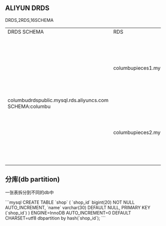 ## ALIYUN DRDS 
DRDS,2RDS,16SCHEMA
<table>
<tr>
<td>DRDS SCHEMA</td>
<td>RDS</td>
<td>RDS SCHEMA</td>
</tr>
<tr>
    <td rowspan="16"> <br/>
        columbudrdspublic.mysql.rds.aliyuncs.com<br/>
        SCHEMA:columbu </td>
    <td rowspan="8">columbupieces1.mysql.rds.aliyuncs.com</td>
    <td>columbu_jmay_0000</td>
</tr>
<tr><td>columbu_jmay_0001</td></tr><tr><td>columbu_jmay_0002</td></tr><tr><td>columbu_jmay_0003</td></tr><tr><td>columbu_jmay_0004</td></tr><tr><td>columbu_jmay_0005</td></tr><tr><td>columbu_jmay_0006</td></tr><tr><td>columbu_jmay_0007</td></tr>
 <tr>
    <td rowspan="8">columbupieces2.mysql.rds.aliyuncs.com</td>
    <td>columbu_jmay_0008</td>
</tr>
<tr><td>columbu_jmay_0009</td></tr><tr><td>columbu_jmay_0010</td></tr><tr><td>columbu_jmay_0011</td></tr><tr><td>columbu_jmay_0012</td></tr><tr><td>columbu_jmay_0013</td></tr><tr><td>columbu_jmay_0014</td></tr><tr><td>columbu_jmay_0015</td></tr>
</table>

## 分库(db partition)
<p>一张表拆分到不同的db中</p>
```mysql
CREATE TABLE `shop` (
  `shop_id` bigint(20) NOT NULL AUTO_INCREMENT,
  `name` varchar(30) DEFAULT NULL,
  PRIMARY KEY (`shop_id`)
) ENGINE=InnoDB AUTO_INCREMENT=0 DEFAULT CHARSET=utf8 dbpartition by hash(`shop_id`);
```
